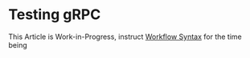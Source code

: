 # Testing gRPC

This Article is Work-in-Progress, instruct [Workflow Syntax](/reference/workflow-syntax) for the time being
